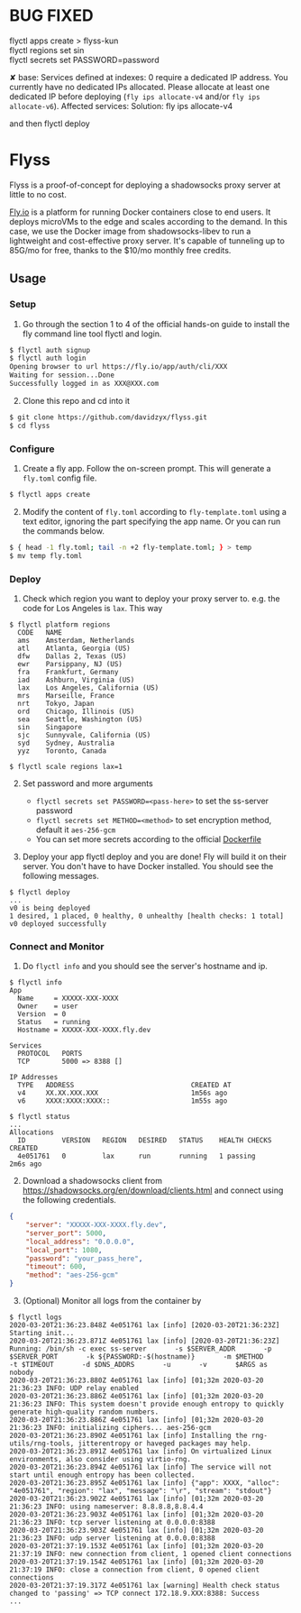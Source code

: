 # BUG FIXED 
flyctl apps create  > flyss-kun  
flyctl regions set sin  
flyctl secrets set PASSWORD=password 

✘ base: Services defined at indexes: 0 require a dedicated IP address. You currently have no dedicated IPs allocated. Please allocate at least one dedicated IP before deploying (`fly ips allocate-v4` and/or `fly ips allocate-v6`). Affected services: 
Solution:
fly ips allocate-v4  

and then 
flyctl deploy

# Flyss

Flyss is a proof-of-concept for deploying a shadowsocks proxy server at little to no cost.

[Fly.io](https://fly.io) is a platform for running Docker containers close to end users. It deploys microVMs to the edge and scales according to the demand. In this case, we use the Docker image from shadowsocks-libev to run a lightweight and cost-effective proxy server. It's capable of tunneling up to 85G/mo for free, thanks to the $10/mo monthly free credits.

## Usage

### Setup

1. Go through the section 1 to 4 of the official hands-on guide to install the fly command line tool flyctl and login.

```bash
$ flyctl auth signup
$ flyctl auth login
Opening browser to url https://fly.io/app/auth/cli/XXX
Waiting for session...Done
Successfully logged in as XXX@XXX.com
```

2. Clone this repo and cd into it

```bash
$ git clone https://github.com/davidzyx/flyss.git
$ cd flyss
```

### Configure

1. Create a fly app. Follow the on-screen prompt. This will generate a `fly.toml` config file.

```bash
$ flyctl apps create
```

2. Modify the content of `fly.toml` according to `fly-template.toml` using a text editor, ignoring the part specifying the app name. Or you can run the commands below.

```bash
$ { head -1 fly.toml; tail -n +2 fly-template.toml; } > temp
$ mv temp fly.toml
```

### Deploy

1. Check which region you want to deploy your proxy server to. e.g. the code for Los Angeles is `lax`. This way

```pre
$ flyctl platform regions
  CODE   NAME                          
  ams    Amsterdam, Netherlands        
  atl    Atlanta, Georgia (US)         
  dfw    Dallas 2, Texas (US)          
  ewr    Parsippany, NJ (US)           
  fra    Frankfurt, Germany            
  iad    Ashburn, Virginia (US)        
  lax    Los Angeles, California (US)  
  mrs    Marseille, France             
  nrt    Tokyo, Japan                  
  ord    Chicago, Illinois (US)        
  sea    Seattle, Washington (US)      
  sin    Singapore                     
  sjc    Sunnyvale, California (US)    
  syd    Sydney, Australia             
  yyz    Toronto, Canada 

$ flyctl scale regions lax=1
```

2. Set password and more arguments
    - `flyctl secrets set PASSWORD=<pass-here>` to set the ss-server password
    - `flyctl secrets set METHOD=<method>` to set encryption method, default it `aes-256-gcm`
    <!-- - `flyctl secrets set ARGS="-v"` to enable verbose mode (optional but recommended) -->
    - You can set more secrets according to the official [Dockerfile](https://github.com/shadowsocks/shadowsocks-libev/blob/master/docker/alpine/Dockerfile)

3. Deploy your app flyctl deploy and you are done! Fly will build it on their server. You don't have to have Docker installed. You should see the following messages.

```
$ flyctl deploy
...
v0 is being deployed
1 desired, 1 placed, 0 healthy, 0 unhealthy [health checks: 1 total]
v0 deployed successfully
```

### Connect and Monitor

1. Do `flyctl info` and you should see the server's hostname and ip.

```
$ flyctl info
App
  Name     = XXXXX-XXX-XXXX          
  Owner    = user                    
  Version  = 0                            
  Status   = running                      
  Hostname = XXXXX-XXX-XXXX.fly.dev  

Services
  PROTOCOL   PORTS            
  TCP        5000 => 8388 []  

IP Addresses
  TYPE   ADDRESS                             CREATED AT  
  v4     XX.XX.XXX.XXX                       1m56s ago   
  v6     XXXX:XXXX:XXXX::                    1m55s ago   

$ flyctl status
...
Allocations
  ID         VERSION   REGION   DESIRED   STATUS    HEALTH CHECKS   CREATED     
  4e051761   0         lax      run       running   1 passing       2m6s ago  
```

2. Download a shadowsocks client from <https://shadowsocks.org/en/download/clients.html> and connect using the following credentials.

```json
{
    "server": "XXXXX-XXX-XXXX.fly.dev",
    "server_port": 5000,
    "local_address": "0.0.0.0",
    "local_port": 1080,
    "password": "your_pass_here",
    "timeout": 600,
    "method": "aes-256-gcm"
}
```

3. (Optional) Monitor all logs from the container by

```
$ flyctl logs
2020-03-20T21:36:23.848Z 4e051761 lax [info] [2020-03-20T21:36:23Z] Starting init...
2020-03-20T21:36:23.871Z 4e051761 lax [info] [2020-03-20T21:36:23Z] Running: /bin/sh -c exec ss-server       -s $SERVER_ADDR       -p $SERVER_PORT       -k ${PASSWORD:-$(hostname)}       -m $METHOD       -t $TIMEOUT       -d $DNS_ADDRS       -u       -v       $ARGS as nobody
2020-03-20T21:36:23.880Z 4e051761 lax [info] [01;32m 2020-03-20 21:36:23 INFO: UDP relay enabled
2020-03-20T21:36:23.886Z 4e051761 lax [info] [01;32m 2020-03-20 21:36:23 INFO: This system doesn't provide enough entropy to quickly generate high-quality random numbers.
2020-03-20T21:36:23.886Z 4e051761 lax [info] [01;32m 2020-03-20 21:36:23 INFO: initializing ciphers... aes-256-gcm
2020-03-20T21:36:23.890Z 4e051761 lax [info] Installing the rng-utils/rng-tools, jitterentropy or haveged packages may help.
2020-03-20T21:36:23.891Z 4e051761 lax [info] On virtualized Linux environments, also consider using virtio-rng.
2020-03-20T21:36:23.894Z 4e051761 lax [info] The service will not start until enough entropy has been collected.
2020-03-20T21:36:23.895Z 4e051761 lax [info] {"app": XXXX, "alloc": "4e051761", "region": "lax", "message": "\r", "stream": "stdout"}
2020-03-20T21:36:23.902Z 4e051761 lax [info] [01;32m 2020-03-20 21:36:23 INFO: using nameserver: 8.8.8.8,8.8.4.4
2020-03-20T21:36:23.903Z 4e051761 lax [info] [01;32m 2020-03-20 21:36:23 INFO: tcp server listening at 0.0.0.0:8388
2020-03-20T21:36:23.903Z 4e051761 lax [info] [01;32m 2020-03-20 21:36:23 INFO: udp server listening at 0.0.0.0:8388
2020-03-20T21:37:19.153Z 4e051761 lax [info] [01;32m 2020-03-20 21:37:19 INFO: new connection from client, 1 opened client connections
2020-03-20T21:37:19.154Z 4e051761 lax [info] [01;32m 2020-03-20 21:37:19 INFO: close a connection from client, 0 opened client connections
2020-03-20T21:37:19.317Z 4e051761 lax [warning] Health check status changed to 'passing' => TCP connect 172.18.9.XXX:8388: Success
...
```

